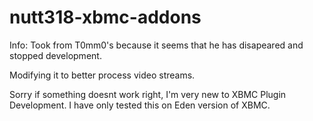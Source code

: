nutt318-xbmc-addons
===================

Info: Took from T0mm0's because it seems that he has disapeared and stopped development.

Modifying it to better process video streams.

Sorry if something doesnt work right, I'm very new to XBMC Plugin Development. I have only tested this on Eden version of XBMC.